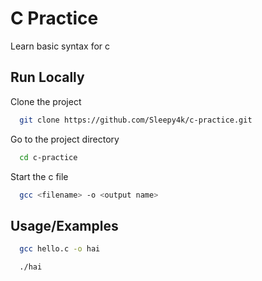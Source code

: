# C Practice

Learn basic syntax for c

## Run Locally  

Clone the project  

~~~bash  
  git clone https://github.com/Sleepy4k/c-practice.git
~~~

Go to the project directory  

~~~bash  
  cd c-practice
~~~

Start the c file  

~~~bash  
  gcc <filename> -o <output name>
~~~

## Usage/Examples

~~~bash
  gcc hello.c -o hai
~~~  

~~~bash
  ./hai
~~~
